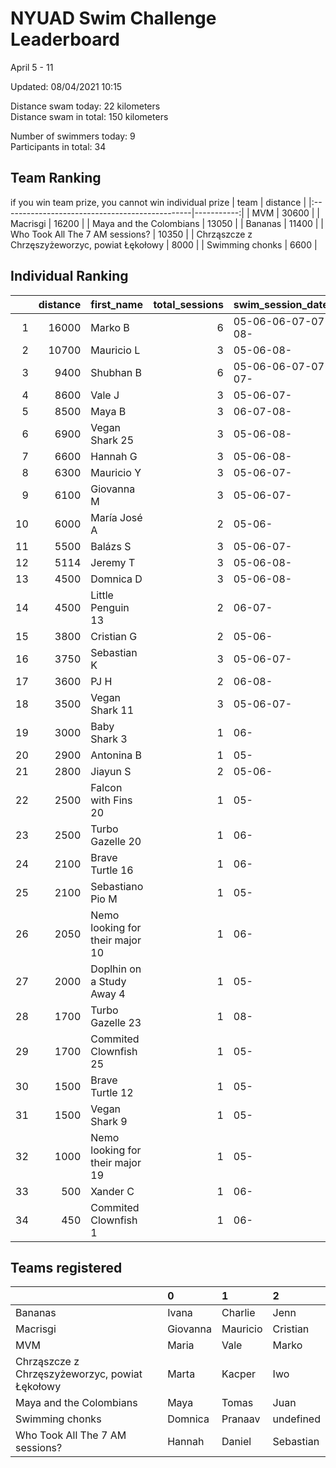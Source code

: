 # NYUAD Swim Challenge Leaderboard  
April 5 - 11  

Updated: 
08/04/2021 10:15

Distance swam today: 22 kilometers  
Distance swam in total: 150 kilometers  

Number of swimmers today: 9  
Participants in total: 34  

## Team Ranking  
if you win team prize, you cannot win individual prize
| team                                           |   distance |
|:-----------------------------------------------|-----------:|
| MVM                                            |      30600 |
| Macrisgi                                       |      16200 |
| Maya and the Colombians                        |      13050 |
| Bananas                                        |      11400 |
| Who Took All The 7 AM sessions?                |      10350 |
| Chrząszcze z Chrzęszyżeworzyc, powiat Łękołowy |       8000 |
| Swimming chonks                                |       6600 |
## Individual Ranking  
|    |   distance | first_name                      |   total_sessions | swim_session_dates   |
|---:|-----------:|:--------------------------------|-----------------:|:---------------------|
|  1 |      16000 | Marko B                         |                6 | 05-06-06-07-07-08-   |
|  2 |      10700 | Mauricio L                      |                3 | 05-06-08-            |
|  3 |       9400 | Shubhan B                       |                6 | 05-06-06-07-07-07-   |
|  4 |       8600 | Vale J                          |                3 | 05-06-07-            |
|  5 |       8500 | Maya B                          |                3 | 06-07-08-            |
|  6 |       6900 | Vegan Shark 25                  |                3 | 05-06-08-            |
|  7 |       6600 | Hannah G                        |                3 | 05-06-08-            |
|  8 |       6300 | Mauricio  Y                     |                3 | 05-06-07-            |
|  9 |       6100 | Giovanna M                      |                3 | 05-06-07-            |
| 10 |       6000 | María José  A                   |                2 | 05-06-               |
| 11 |       5500 | Balázs S                        |                3 | 05-06-07-            |
| 12 |       5114 | Jeremy T                        |                3 | 05-06-08-            |
| 13 |       4500 | Domnica  D                      |                3 | 05-06-08-            |
| 14 |       4500 | Little Penguin 13               |                2 | 06-07-               |
| 15 |       3800 | Cristian G                      |                2 | 05-06-               |
| 16 |       3750 | Sebastian K                     |                3 | 05-06-07-            |
| 17 |       3600 | PJ H                            |                2 | 06-08-               |
| 18 |       3500 | Vegan Shark 11                  |                3 | 05-06-07-            |
| 19 |       3000 | Baby Shark 3                    |                1 | 06-                  |
| 20 |       2900 | Antonina B                      |                1 | 05-                  |
| 21 |       2800 | Jiayun S                        |                2 | 05-06-               |
| 22 |       2500 | Falcon with Fins 20             |                1 | 05-                  |
| 23 |       2500 | Turbo Gazelle 20                |                1 | 06-                  |
| 24 |       2100 | Brave Turtle 16                 |                1 | 06-                  |
| 25 |       2100 | Sebastiano Pio M                |                1 | 05-                  |
| 26 |       2050 | Nemo looking for their major 10 |                1 | 06-                  |
| 27 |       2000 | Doplhin on a Study Away 4       |                1 | 05-                  |
| 28 |       1700 | Turbo Gazelle 23                |                1 | 08-                  |
| 29 |       1700 | Commited Clownfish 25           |                1 | 05-                  |
| 30 |       1500 | Brave Turtle 12                 |                1 | 05-                  |
| 31 |       1500 | Vegan Shark 9                   |                1 | 05-                  |
| 32 |       1000 | Nemo looking for their major 19 |                1 | 05-                  |
| 33 |        500 | Xander C                        |                1 | 06-                  |
| 34 |        450 | Commited Clownfish 1            |                1 | 06-                  |
## Teams registered  
|                                                | 0        | 1        | 2         |
|:-----------------------------------------------|:---------|:---------|:----------|
| Bananas                                        | Ivana    | Charlie  | Jenn      |
| Macrisgi                                       | Giovanna | Mauricio | Cristian  |
| MVM                                            | Maria    | Vale     | Marko     |
| Chrząszcze z Chrzęszyżeworzyc, powiat Łękołowy | Marta    | Kacper   | Iwo       |
| Maya and the Colombians                        | Maya     | Tomas    | Juan      |
| Swimming chonks                                | Domnica  | Pranaav  | undefined |
| Who Took All The 7 AM sessions?                | Hannah   | Daniel   | Sebastian |
